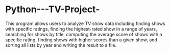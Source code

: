 # Python---TV-Project-
This program allows users to analyze TV show data including finding shows with specific ratings, finding the highest-rated show in a range of years, searching for shows by title, computing the average score of shows with a specific rating, finding shows with higher scores than a given show, and sorting all lists by year and writing the result to a file.
